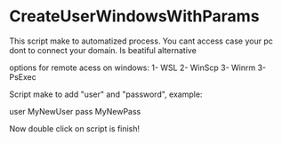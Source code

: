 # CreateUserWindowsWithParams
This script make to automatized process. You cant access case your pc dont to connect your domain. Is beatiful alternative

options for remote acess on windows:
1- WSL
2- WinScp
3- Winrm
3- PsExec

Script make to add "user" and "password", example:

user MyNewUser
pass MyNewPass

Now double click on script is finish!
